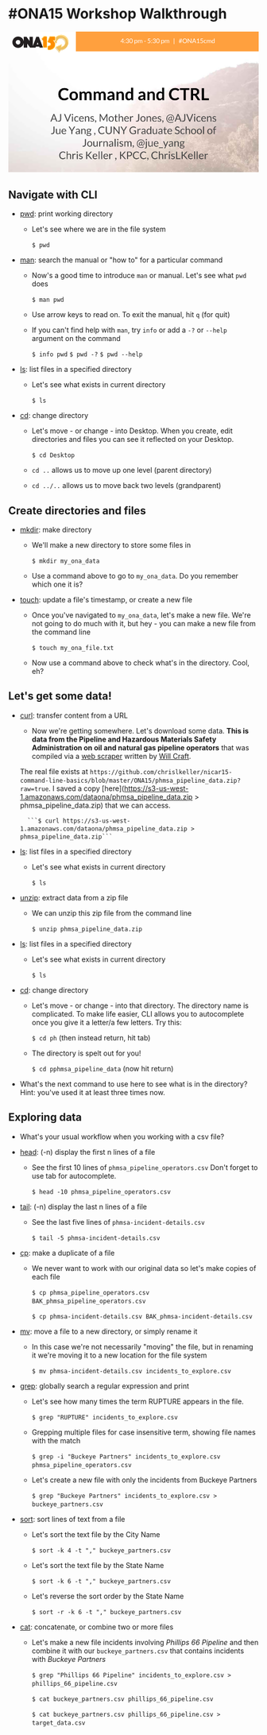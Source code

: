 #ONA15 Workshop Walkthrough
=============================

![](/ONA15/ONA_15_Session_Cover_Slide.png)

## Navigate with CLI

* [pwd](http://www.compciv.org/unix-tools/#pwd): print working directory

    * Let's see where we are in the file system

        ```$ pwd```

* [man](http://www.compciv.org/unix-tools/#man): search the manual or "how to" for a particular command

    * Now's a good time to introduce ```man``` or manual. Let's see what ```pwd``` does

        ```$ man pwd```

    * Use arrow keys to read on. To exit the manual, hit ```q``` (for quit)

    * If you can't find help with ```man```, try ```info``` or add a ```-?``` or ```--help``` argument on the command

        ```$ info pwd```
        ```$ pwd -?```
        ```$ pwd --help```

* [ls](http://www.compciv.org/unix-tools/#ls): list files in a specified directory

    * Let's see what exists in current directory

        ```$ ls```

* [cd](http://www.compciv.org/unix-tools/#cd): change directory

    * Let's move - or change - into Desktop. When you create, edit directories and files you can see it reflected on your Desktop.

        ```$ cd Desktop```

    * ```cd ..``` allows us to move up one level (parent directory)
    * ```cd ../..``` allows us to move back two levels (grandparent)

## Create directories and files

* [mkdir](http://www.compciv.org/unix-tools/#mkdir): make directory

    * We'll make a new directory to store some files in

        ```$ mkdir my_ona_data```

    * Use a command above to go to `my_ona_data`. Do you remember which one it is?


* [touch](http://www.compciv.org/unix-tools/#touch): update a file's timestamp, or create a new file

    * Once you've navigated to `my_ona_data`, let's make a new file. We're not going to do much with it, but hey - you can make a new file from the command line

        ```$ touch my_ona_file.txt```

    * Now use a command above to check what's in the directory. Cool, eh?

## Let's get some data!

* [curl](http://www.compciv.org/unix-tools/#curl): transfer content from a URL

    * Now we're getting somewhere. Let's download some data. **This is data from the Pipeline and Hazardous Materials Safety Administration on oil and natural gas pipeline operators** that was compiled via a [web scraper](https://github.com/SCPR/kpcc-data-team/tree/master/tools-and-scripts/pull-us-pipeline-operators) written by [Will Craft](https://twitter.com/craftworksxyz).

     The real file exists at ```https://github.com/chrislkeller/nicar15-command-line-basics/blob/master/ONA15/phmsa_pipeline_data.zip?raw=true```. I saved a copy [here](https://s3-us-west-1.amazonaws.com/dataona/phmsa_pipeline_data.zip > phmsa_pipeline_data.zip) that we can access.

        ```$ curl https://s3-us-west-1.amazonaws.com/dataona/phmsa_pipeline_data.zip > phmsa_pipeline_data.zip```

* [ls](http://www.compciv.org/unix-tools/#ls): list files in a specified directory

    * Let's see what exists in current directory

        ```$ ls```

* [unzip](http://www.compciv.org/unix-tools/#unzip): extract data from a zip file

    * We can unzip this zip file from the command line

        ```$ unzip phmsa_pipeline_data.zip```

* [ls](http://www.compciv.org/unix-tools/#ls): list files in a specified directory

    * Let's see what exists in current directory

        ```$ ls```

* [cd](http://www.compciv.org/unix-tools/#cd): change directory

    * Let's move - or change - into that directory. The directory name is complicated. To make life easier, CLI allows you to autocomplete once you give it a letter/a few letters. Try this:

        ```$ cd ph``` (then instead return, hit tab)

    * The directory is spelt out for you!

        ```$ cd pphmsa_pipeline_data``` (now hit return)

* What's the next command to use here to see what is in the directory? Hint: you've used it at least three times now.

## Exploring data

* What's your usual workflow when you working with a csv file?

* [head](http://www.compciv.org/unix-tools/#head): (-n) display the first n lines of a file

    * See the first 10 lines of ```phmsa_pipeline_operators.csv``` Don't forget to use tab for autocomplete.

        ```$ head -10 phmsa_pipeline_operators.csv```

* [tail](http://www.compciv.org/unix-tools/#tail): (-n) display the last n lines of a file

    * See the last five lines of ```phmsa-incident-details.csv```

        ```$ tail -5 phmsa-incident-details.csv```

* [cp](http://www.compciv.org/unix-tools/#cp): make a duplicate of a file

    * We never want to work with our original data so let's make copies of each file

        ```$ cp phmsa_pipeline_operators.csv BAK_phmsa_pipeline_operators.csv```

        ```$ cp phmsa-incident-details.csv BAK_phmsa-incident-details.csv```

* [mv](http://www.compciv.org/unix-tools/#mv): move a file to a new directory, or simply rename it

    * In this case we're not necessarily "moving" the file, but in renaming it we're moving it to a new location for the file system

        ```$ mv phmsa-incident-details.csv incidents_to_explore.csv```

* [grep](http://www.compciv.org/unix-tools/#grep): globally search a regular expression and print

    * Let's see how many times the term RUPTURE appears in the file.

        ```$ grep "RUPTURE" incidents_to_explore.csv```

    * Grepping multiple files for case insensitive term, showing file names with the match

        ```$ grep -i "Buckeye Partners" incidents_to_explore.csv phmsa_pipeline_operators.csv```

    * Let's create a new file with only the incidents from Buckeye Partners

        ```$ grep "Buckeye Partners" incidents_to_explore.csv > buckeye_partners.csv```

* [sort](http://www.compciv.org/unix-tools/#sort): sort lines of text from a file

    * Let's sort the text file by the City Name

        ```$ sort -k 4 -t "," buckeye_partners.csv```

    * Let's sort the text file by the State Name

        ```$ sort -k 6 -t "," buckeye_partners.csv```

    * Let's reverse the sort order by the State Name

        ```$ sort -r -k 6 -t "," buckeye_partners.csv```

* [cat](http://www.compciv.org/unix-tools/#cat): concatenate, or combine two or more files

    * Let's make a new file incidents involving *Phillips 66 Pipeline* and then combine it with our ```buckeye_partners.csv``` that contains incidents with *Buckeye Partners*

        ```$ grep "Phillips 66 Pipeline" incidents_to_explore.csv > phillips_66_pipeline.csv```

        ```$ cat buckeye_partners.csv phillips_66_pipeline.csv```

        ```$ cat buckeye_partners.csv phillips_66_pipeline.csv > target_data.csv```
